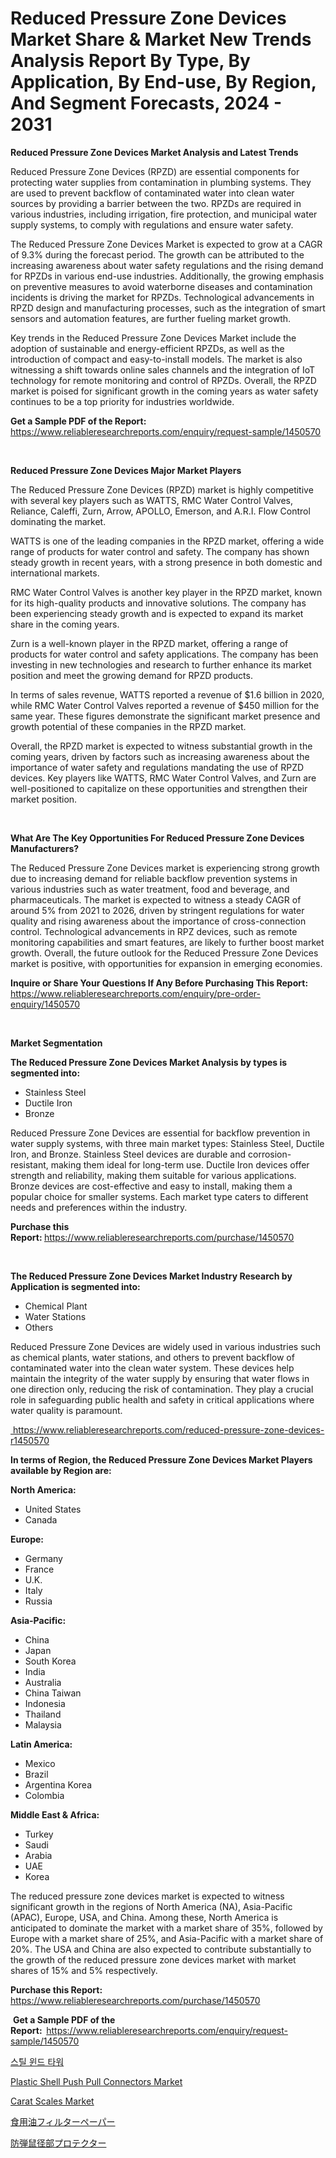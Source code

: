 <p><h1>Reduced Pressure Zone Devices Market Share & Market New Trends Analysis Report By Type, By Application, By End-use, By Region, And Segment Forecasts, 2024 - 2031</h1></p><p><strong>Reduced Pressure Zone Devices Market Analysis and Latest Trends</strong></p>
<p><p>Reduced Pressure Zone Devices (RPZD) are essential components for protecting water supplies from contamination in plumbing systems. They are used to prevent backflow of contaminated water into clean water sources by providing a barrier between the two. RPZDs are required in various industries, including irrigation, fire protection, and municipal water supply systems, to comply with regulations and ensure water safety.</p><p>The Reduced Pressure Zone Devices Market is expected to grow at a CAGR of 9.3% during the forecast period. The growth can be attributed to the increasing awareness about water safety regulations and the rising demand for RPZDs in various end-use industries. Additionally, the growing emphasis on preventive measures to avoid waterborne diseases and contamination incidents is driving the market for RPZDs. Technological advancements in RPZD design and manufacturing processes, such as the integration of smart sensors and automation features, are further fueling market growth.</p><p>Key trends in the Reduced Pressure Zone Devices Market include the adoption of sustainable and energy-efficient RPZDs, as well as the introduction of compact and easy-to-install models. The market is also witnessing a shift towards online sales channels and the integration of IoT technology for remote monitoring and control of RPZDs. Overall, the RPZD market is poised for significant growth in the coming years as water safety continues to be a top priority for industries worldwide.</p></p>
<p><strong>Get a Sample PDF of the Report:&nbsp;</strong> <a href="https://www.reliableresearchreports.com/enquiry/request-sample/1450570">https://www.reliableresearchreports.com/enquiry/request-sample/1450570</a></p>
<p>&nbsp;</p>
<p><strong>Reduced Pressure Zone Devices Major Market Players</strong></p>
<p><p>The Reduced Pressure Zone Devices (RPZD) market is highly competitive with several key players such as WATTS, RMC Water Control Valves, Reliance, Caleffi, Zurn, Arrow, APOLLO, Emerson, and A.R.I. Flow Control dominating the market.</p><p>WATTS is one of the leading companies in the RPZD market, offering a wide range of products for water control and safety. The company has shown steady growth in recent years, with a strong presence in both domestic and international markets.</p><p>RMC Water Control Valves is another key player in the RPZD market, known for its high-quality products and innovative solutions. The company has been experiencing steady growth and is expected to expand its market share in the coming years.</p><p>Zurn is a well-known player in the RPZD market, offering a range of products for water control and safety applications. The company has been investing in new technologies and research to further enhance its market position and meet the growing demand for RPZD products.</p><p>In terms of sales revenue, WATTS reported a revenue of $1.6 billion in 2020, while RMC Water Control Valves reported a revenue of $450 million for the same year. These figures demonstrate the significant market presence and growth potential of these companies in the RPZD market.</p><p>Overall, the RPZD market is expected to witness substantial growth in the coming years, driven by factors such as increasing awareness about the importance of water safety and regulations mandating the use of RPZD devices. Key players like WATTS, RMC Water Control Valves, and Zurn are well-positioned to capitalize on these opportunities and strengthen their market position.</p></p>
<p>&nbsp;</p>
<p><strong>What Are The Key Opportunities For Reduced Pressure Zone Devices Manufacturers?</strong></p>
<p><p>The Reduced Pressure Zone Devices market is experiencing strong growth due to increasing demand for reliable backflow prevention systems in various industries such as water treatment, food and beverage, and pharmaceuticals. The market is expected to witness a steady CAGR of around 5% from 2021 to 2026, driven by stringent regulations for water quality and rising awareness about the importance of cross-connection control. Technological advancements in RPZ devices, such as remote monitoring capabilities and smart features, are likely to further boost market growth. Overall, the future outlook for the Reduced Pressure Zone Devices market is positive, with opportunities for expansion in emerging economies.</p></p>
<p><strong>Inquire or Share Your Questions If Any Before Purchasing This Report:</strong> <a href="https://www.reliableresearchreports.com/enquiry/pre-order-enquiry/1450570">https://www.reliableresearchreports.com/enquiry/pre-order-enquiry/1450570</a></p>
<p>&nbsp;</p>
<p><strong>Market Segmentation</strong></p>
<p><strong>The Reduced Pressure Zone Devices Market Analysis by types is segmented into:</strong></p>
<p><ul><li>Stainless Steel</li><li>Ductile Iron</li><li>Bronze</li></ul></p>
<p><p>Reduced Pressure Zone Devices are essential for backflow prevention in water supply systems, with three main market types: Stainless Steel, Ductile Iron, and Bronze. Stainless Steel devices are durable and corrosion-resistant, making them ideal for long-term use. Ductile Iron devices offer strength and reliability, making them suitable for various applications. Bronze devices are cost-effective and easy to install, making them a popular choice for smaller systems. Each market type caters to different needs and preferences within the industry.</p></p>
<p><strong>Purchase this Report:&nbsp;</strong><a href="https://www.reliableresearchreports.com/purchase/1450570">https://www.reliableresearchreports.com/purchase/1450570</a></p>
<p>&nbsp;</p>
<p><strong>The Reduced Pressure Zone Devices Market Industry Research by Application is segmented into:</strong></p>
<p><ul><li>Chemical Plant</li><li>Water Stations</li><li>Others</li></ul></p>
<p><p>Reduced Pressure Zone Devices are widely used in various industries such as chemical plants, water stations, and others to prevent backflow of contaminated water into the clean water system. These devices help maintain the integrity of the water supply by ensuring that water flows in one direction only, reducing the risk of contamination. They play a crucial role in safeguarding public health and safety in critical applications where water quality is paramount.</p></p>
<p><a href="https://www.reliableresearchreports.com/reduced-pressure-zone-devices-r1450570">&nbsp;https://www.reliableresearchreports.com/reduced-pressure-zone-devices-r1450570</a></p>
<p><strong>In terms of Region, the Reduced Pressure Zone Devices Market Players available by Region are:</strong></p>
<p>
    <p> <strong> North America: </strong>
        <ul>
            <li>United States</li>
            <li>Canada</li>
        </ul>
        </p> 
    <p> <strong> Europe: </strong>
        <ul>
            <li>Germany</li>
            <li>France</li>
            <li>U.K.</li>
            <li>Italy</li>
            <li>Russia</li>
        </ul>
        </p> 
    <p> <strong> Asia-Pacific: </strong>
        <ul>
            <li>China</li>
            <li>Japan</li>
            <li>South Korea</li>
            <li>India</li>
            <li>Australia</li>
            <li>China Taiwan</li>
            <li>Indonesia</li>
            <li>Thailand</li>
            <li>Malaysia</li>
        </ul>
        </p> 
    <p> <strong> Latin America: </strong>
        <ul>
            <li>Mexico</li>
            <li>Brazil</li>
            <li>Argentina Korea</li>
            <li>Colombia</li>
        </ul>
        </p> 
    <p> <strong> Middle East & Africa: </strong>
        <ul>
            <li>Turkey</li>
            <li>Saudi</li>
            <li>Arabia</li>
            <li>UAE</li>
            <li>Korea</li>
        </ul>
    </p>
    </p>
<p><p>The reduced pressure zone devices market is expected to witness significant growth in the regions of North America (NA), Asia-Pacific (APAC), Europe, USA, and China. Among these, North America is anticipated to dominate the market with a market share of 35%, followed by Europe with a market share of 25%, and Asia-Pacific with a market share of 20%. The USA and China are also expected to contribute substantially to the growth of the reduced pressure zone devices market with market shares of 15% and 5% respectively.</p></p>
<p><strong>Purchase this Report: </strong><a href="https://www.reliableresearchreports.com/purchase/1450570">https://www.reliableresearchreports.com/purchase/1450570</a></p>
<p>&nbsp;<strong>Get a Sample PDF of the Report:&nbsp;&nbsp;</strong><a href="https://www.reliableresearchreports.com/enquiry/request-sample/1450570">https://www.reliableresearchreports.com/enquiry/request-sample/1450570</a></p>
<p><strong></strong></p>
<p><p><a href="https://medium.com/@dayanarunolfsdottir/%EA%B0%95%EC%B2%A0-%EB%B0%94%EB%9E%8C%ED%83%91-%EC%8B%9C%EC%9E%A5-%EB%B6%84%EC%84%9D-%EA%B7%B8-cagr-%EC%8B%9C%EC%9E%A5-%EC%84%B8%EB%B6%84%ED%99%94-%EB%B0%8F-%EC%84%B8%EA%B3%84-%EC%82%B0%EC%97%85-%EA%B0%9C%EC%9A%94-52aaa9525b5c">스틸 윈드 타워</a></p><p><a href="https://medium.com/@clairedivash14/plastic-shell-push-pull-connectors-market-comprehensive-assessment-by-type-application-and-4f7a8fc0deb3">Plastic Shell Push Pull Connectors Market</a></p><p><a href="https://github.com/jj19131/Market-Research-Report-List-2/blob/main/carat-scales-market.md">Carat Scales Market</a></p><p><a href="https://medium.com/@harmonybogan1944/%E9%A3%9F%E7%94%A8%E6%B2%B9%E3%82%8D%E7%B4%99%E5%B8%82%E5%A0%B4%E3%81%AE%E8%A6%8F%E6%A8%A1%E3%81%A8%E5%B8%82%E5%A0%B4%E3%83%88%E3%83%AC%E3%83%B3%E3%83%89-%E5%AE%8C%E5%85%A8%E3%81%AA%E7%94%A3%E6%A5%AD%E6%A6%82%E8%A6%81-2024%E5%B9%B4%E3%81%8B%E3%82%892031%E5%B9%B4-8c67e6206d66">食用油フィルターペーパー</a></p><p><a href="https://medium.com/@darieenson678546/%E5%BC%BE%E4%B8%B8%E5%AF%BE%E5%BF%9C%E6%80%A7%E8%82%A1%E7%94%A8%E3%83%97%E3%83%AD%E3%83%86%E3%82%AF%E3%82%BF%E3%83%BC%E5%B8%82%E5%A0%B4%E5%B1%95%E6%9C%9B-%E6%A5%AD%E7%95%8C%E6%A6%82%E8%A6%81%E3%81%A8%E4%BA%88%E6%B8%AC-2024%E5%B9%B4%E3%81%8B%E3%82%892031%E5%B9%B4-bc0887729a89">防弾鼠径部プロテクター</a></p></p>
